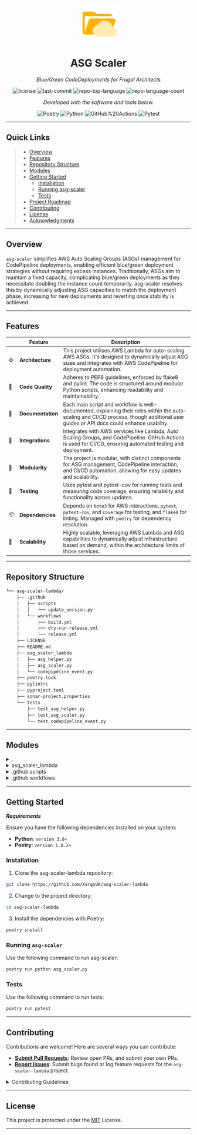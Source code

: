 <p align="center">
  <img src="https://raw.githubusercontent.com/PKief/vscode-material-icon-theme/ec559a9f6bfd399b82bb44393651661b08aaf7ba/icons/folder-aws-open.svg" width="100" />
</p>
<p align="center">
    <h1 align="center">ASG Scaler</h1>
</p>
<p align="center">
    <em>Blue/Green CodeDeployments for Frugal Architects</em>
</p>
<p align="center">
	<img src="https://img.shields.io/github/license/XargsUK/asg-scaler-lambda?style=flat&color=0080ff" alt="license">
	<img src="https://img.shields.io/github/last-commit/XargsUK/asg-scaler-lambda?style=flat&logo=git&logoColor=white&color=0080ff" alt="last-commit">
	<img src="https://img.shields.io/github/languages/top/XargsUK/asg-scaler-lambda?style=flat&color=0080ff" alt="repo-top-language">
	<img src="https://img.shields.io/github/languages/count/XargsUK/asg-scaler-lambda?style=flat&color=0080ff" alt="repo-language-count">
<p>
<p align="center">
		<em>Developed with the software and tools below.</em>
</p>
<p align="center">
	<img src="https://img.shields.io/badge/Poetry-60A5FA.svg?style=flat&logo=Poetry&logoColor=white" alt="Poetry">
	<img src="https://img.shields.io/badge/Python-3776AB.svg?style=flat&logo=Python&logoColor=white" alt="Python">
	<img src="https://img.shields.io/badge/GitHub%20Actions-2088FF.svg?style=flat&logo=GitHub-Actions&logoColor=white" alt="GitHub%20Actions">
	<img src="https://img.shields.io/badge/Pytest-0A9EDC.svg?style=flat&logo=Pytest&logoColor=white" alt="Pytest">
</p>
<hr>

##  Quick Links

> - [ Overview](#overview)
> - [ Features](#features)
> - [ Repository Structure](#repository-structure)
> - [ Modules](#modules)
> - [ Getting Started](#getting-started)
>   - [ Installation](#installation)
>   - [Running asg-scaler](#running-asg-scaler)
>   - [ Tests](#tests)
> - [ Project Roadmap](#project-roadmap)
> - [ Contributing](#contributing)
> - [ License](#license)
> - [ Acknowledgments](#acknowledgments)

---

##  Overview

`asg-scaler` simplifies AWS Auto Scaling Groups (ASGs) management for CodePipeline deployments, enabling efficient blue/green deployment strategies without requiring excess instances. Traditionally, ASGs aim to maintain a fixed capacity, complicating blue/green deployments as they necessitate doubling the instance count temporarily. asg-scaler resolves this by dynamically adjusting ASG capacities to match the deployment phase, increasing for new deployments and reverting once stability is achieved.


---

##  Features

|    | Feature          | Description |
|----|------------------|--------------------------------------------------------------------|
| ⚙️  | **Architecture** | This project utilises AWS Lambda for auto-scaling AWS ASGs. It's designed to dynamically adjust ASG sizes and integrates with AWS CodePipeline for deployment automation. |
| 🔩 | **Code Quality** | Adheres to PEP8 guidelines, enforced by flake8 and pylint. The code is structured around modular Python scripts, enhancing readability and maintainability. |
| 📄 | **Documentation**| Each main script and workflow is well-documented, explaining their roles within the auto-scaling and CI/CD process, though additional user guides or API docs could enhance usability. |
| 🔌 | **Integrations** | Integrates with AWS services like Lambda, Auto Scaling Groups, and CodePipeline. GitHub Actions is used for CI/CD, ensuring automated testing and deployment. |
| 🧩 | **Modularity**   | The project is modular, with distinct components for ASG management, CodePipeline interaction, and CI/CD automation, allowing for easy updates and scalability. |
| 🧪 | **Testing**      | Uses pytest and pytest-cov for running tests and measuring code coverage, ensuring reliability and functionality across updates. |
| 📦 | **Dependencies** | Depends on `boto3` for AWS interactions, `pytest`, `pytest-cov`, and `coverage` for testing, and `flake8` for linting. Managed with `poetry` for dependency resolution. |
| 🚀 | **Scalability**  | Highly scalable, leveraging AWS Lambda and ASG capabilities to dynamically adjust infrastructure based on demand, within the architectural limits of those services. |

---

##  Repository Structure

```sh
└── asg-scaler-lambda/
    ├── .github
    │   ├── scripts
    │   │   └── update_version.py
    │   └── workflows
    │       ├── build.yml
    │       ├── dry-run-release.yml
    │       └── release.yml
    ├── LICENSE
    ├── README.md
    ├── asg_scaler_lambda
    │   ├── asg_helper.py
    │   ├── asg_scaler.py
    │   └── codepipeline_event.py
    ├── poetry.lock
    ├── pylintrc
    ├── pyproject.toml
    ├── sonar-project.properties
    └── tests
        ├── test_asg_helper.py
        ├── test_asg_scaler.py
        └── test_codepipeline_event.py
```

---

##  Modules

<details closed><summary>.</summary>

| File                                                                                      | Summary                                                                                                                                                                                                                                                                                                                             |
| ---                                                                                       | ---                                                                                                                                                                                                                                                                                                                                 |
| [pylintrc](https://github.com/XargsUK/asg-scaler-lambda/blob/master/pylintrc)             | The `pylintrc` file defines linting rules for the `asg-scaler` repository, aiming to enforce code quality standards and error prevention across the Python modules.
| [pyproject.toml](https://github.com/XargsUK/asg-scaler-lambda/blob/master/pyproject.toml) | This `pyproject.toml` configures the asg-scaler-lambda project, defining dependencies, build settings, and test configurations.                                                                                  |
| [poetry.lock](https://github.com/XargsUK/asg-scaler-lambda/blob/master/poetry.lock)       |  A record of all the exact versions of the dependencies used in `asg-scaler`                                                                 |

</details>

<details closed><summary>asg_scaler_lambda</summary>

| File                                                                                                                      | Summary                                                                                                                                                                                                                                                                                                                                                                                                                                                                           |
| ---                                                                                                                       | ---                                                                                                                                                                                                                                                                                                                                                                                                                                                                               |
| [asg_scaler.py](https://github.com/XargsUK/asg-scaler-lambda/blob/master/asg_scaler_lambda/asg_scaler.py)                 | The `asg_scaler.py` is the entrypoint of `asg-scaler`, aimed at handling AWS events to dynamically adjust Auto Scaling Group (ASG) parameters and manage CodePipeline approvals. It processes CodePipeline job events to update ASG configurations based on user parameters and handles EventBridge events to automate CodePipeline approvals.                |
| [asg_helper.py](https://github.com/XargsUK/asg-scaler-lambda/blob/master/asg_scaler_lambda/asg_helper.py)                 | `asg_helper.py` provides utility functions to update and validate Auto Scaling Group capacities in AWS. It chiefly transforms capacity parameters, ensures their logical consistency, and interfaces with AWS to adjust ASG settings.                                        |
| [codepipeline_event.py](https://github.com/XargsUK/asg-scaler-lambda/blob/master/asg_scaler_lambda/codepipeline_event.py) | `codepipeline_event.py` interfaces with AWS CodePipeline for managing job states and approvals. It provides functions to report job success or failure, approve deployment actions automatically, and retrieve necessary tokens for approvals.  |

</details>

<details closed><summary>.github.scripts</summary>

| File                                                                                                            | Summary                                                                                                                                                                                                                                                                                                |
| ---                                                                                                             | ---                                                                                                                                                                                                                                                                                                    |
| [update_version.py](https://github.com/XargsUK/asg-scaler-lambda/blob/master/.github/scripts/update_version.py) | `update_version.py` automates version updates in the project's `pyproject.toml`, ensuring consistent versioning across the `asg-scaler-lambda` repository.  |

</details>

<details closed><summary>.github.workflows</summary>

| File                                                                                                                  | Summary                                                                                                                                                                                                                                                                 |
| ---                                                                                                                   | ---                                                                                                                                                                                                                                                                     |
| [build.yml](https://github.com/XargsUK/asg-scaler-lambda/blob/master/.github/workflows/build.yml)                     | `.github/workflows/build.yml` automates build tests.                                     |
| [release.yml](https://github.com/XargsUK/asg-scaler-lambda/blob/master/.github/workflows/release.yml)                 | `release.yml`  automates versioning and deployment of the `asg-scaler-lambda` project.                                                                    |
| [dry-run-release.yml](https://github.com/XargsUK/asg-scaler-lambda/blob/master/.github/workflows/dry-run-release.yml) | This YAML file automates pre-release verifications for the asg-scaler-lambda repository. |

</details>

---

##  Getting Started

***Requirements***

Ensure you have the following dependencies installed on your system:

* **Python**: `version 3.8+`
* **Poetry**: `version 1.8.2+`

###  Installation

1. Clone the asg-scaler-lambda repository:

```sh
git clone https://github.com/XargsUK/asg-scaler-lambda
```

2. Change to the project directory:

```sh
cd asg-scaler-lambda
```

3. Install the dependencies with Poetry:

```sh
poetry install
```

###  Running `asg-scaler`

Use the following command to run asg-scaler:

```sh
poetry run python asg_scaler.py
```

###  Tests

Use the following command to run tests:

```sh
poetry run pytest
```

---

##  Contributing

Contributions are welcome! Here are several ways you can contribute:

- **[Submit Pull Requests](https://github.com/XargsUK/asg-scaler-lambda/blob/main/CONTRIBUTING.md)**: Review open PRs, and submit your own PRs.
- **[Report Issues](https://github.com/XargsUK/asg-scaler-lambda/issues)**: Submit bugs found or log feature requests for the `asg-scaler-lambda` project.

<details closed>
    <summary>Contributing Guidelines</summary>

1. **Fork the Repository**: Start by forking the project repository to your github account.
2. **Clone Locally**: Clone the forked repository to your local machine using a git client.
   ```sh
   git clone https://github.com/XargsUK/asg-scaler-lambda
   ```
3. **Create a New Branch**: Always work on a new branch, giving it a descriptive name.
   ```sh
   git checkout -b new-feature-x
   ```
4. **Make Your Changes**: Develop and test your changes locally.
5. **Commit Your Changes**: Commit with a clear message describing your updates.
   ```sh
   git commit -m 'Implemented new feature x.'
   ```
6. **Push to GitHub**: Push the changes to your forked repository.
   ```sh
   git push origin new-feature-x
   ```
7. **Submit a Pull Request**: Create a PR against the original project repository. Clearly describe the changes and their motivations.

Once your PR is reviewed and approved, it will be merged into the main branch.

</details>

---

##  License

This project is protected under the [MIT](https://choosealicense.com/licenses/mit/) License.


---
